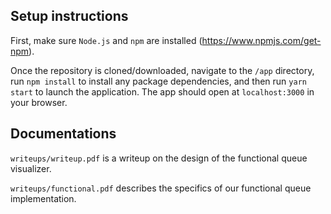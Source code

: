 ## Setup instructions

First, make sure `Node.js` and `npm` are installed (https://www.npmjs.com/get-npm).

Once the repository is cloned/downloaded, navigate to the `/app` directory, run `npm install` to install any package dependencies, and then run `yarn start` to launch the application. The app should open at `localhost:3000` in your browser.

## Documentations

`writeups/writeup.pdf` is a writeup on the design of the functional queue visualizer.

`writeups/functional.pdf` describes the specifics of our functional queue implementation.
